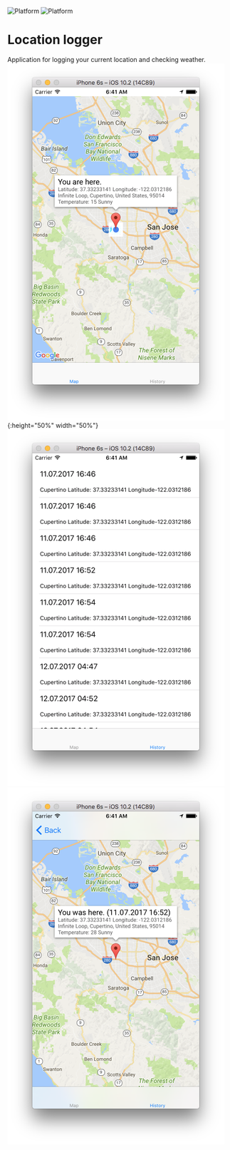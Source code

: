 ![Platform](https://img.shields.io/badge/platform-ios-lightgrey.svg)
![Platform](https://img.shields.io/badge/language-Swift%203.0-green.svg)

# Location logger
Application for logging your current location and checking weather. 
![Map Window](https://github.com/Sinity0/Location-logger/blob/master/LocationLogger%20Screenshots/Map%20.png){:height="50%" width="50%"}
![Map Window](https://github.com/Sinity0/Location-logger/blob/master/LocationLogger%20Screenshots/History.png)
![Map Window](https://github.com/Sinity0/Location-logger/blob/master/LocationLogger%20Screenshots/Details.png)

